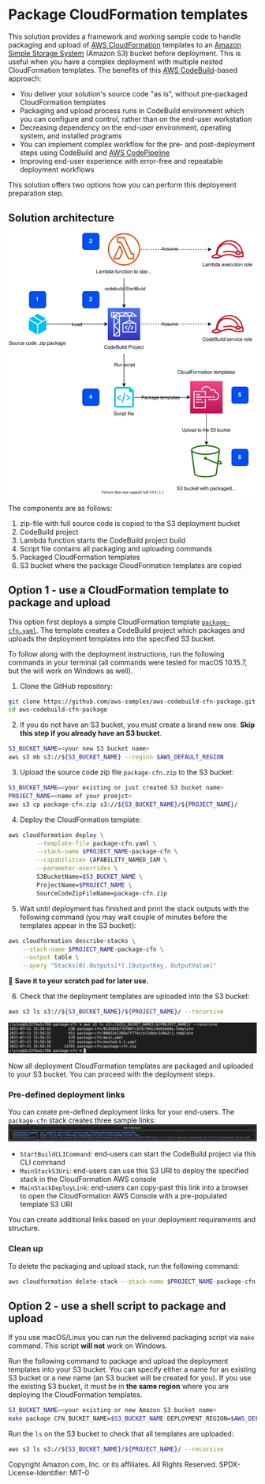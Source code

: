 # Package CloudFormation templates
This solution provides a framework and working sample code to handle packaging and upload of [AWS CloudFormation](https://aws.amazon.com/cloudformation) templates to an [Amazon Simple Storage System](https://aws.amazon.com/s3) (Amazon S3) bucket before deployment. This is useful when you have a complex deployment with multiple nested CloudFormation templates. The benefits of this [AWS CodeBuild](https://aws.amazon.com/codebuild/)-based approach:

- You deliver your solution's source code "as is", without pre-packaged CloudFormation templates
- Packaging and upload process runs in CodeBuild environment which you can configure and control, rather than on the end-user workstation
- Decreasing dependency on the end-user environment, operating system, and installed programs
- You can implement complex workflow for the pre- and post-deployment steps using CodeBuild and [AWS CodePipeline](https://aws.amazon.com/codepipeline)
- Improving end-user experience with error-free and repeatable deployment workflows

This solution offers two options how you can perform this deployment preparation step.

## Solution architecture

![package-cfn-architecture](design/package-cfn-architecture.drawio.svg)

The components are as follows:

1. zip-file with full source code is copied to the S3 deployment bucket 
2. CodeBuild project
3. Lambda function starts the CodeBuild project build
4. Script file contains all packaging and uploading commands
5. Packaged CloudFormation templates
6. S3 bucket where the package CloudFormation templates are copied


## Option 1 - use a CloudFormation template to package and upload
This option first deploys a simple CloudFormation template [`package-cfn.yaml`](package-cfn.yaml). The template creates a CodeBuild project which packages and uploads the deployment templates into the specified S3 bucket.

To follow along with the deployment instructions, run the following commands in your terminal (all commands were tested for macOS 10.15.7, but the will work on Windows as well).

1. Clone the GitHub repository:
```sh
git clone https://github.com/aws-samples/aws-codebuild-cfn-package.git
cd aws-codebuild-cfn-package
```

2. If you do not have an S3 bucket, you must create a brand new one. **Skip this step if you already have an S3 bucket**.
```sh
S3_BUCKET_NAME=<your new S3 bucket name>
aws s3 mb s3://${S3_BUCKET_NAME} --region $AWS_DEFAULT_REGION
```

3. Upload the source code zip file `package-cfn.zip` to the S3 bucket:
```sh
S3_BUCKET_NAME=<your existing or just created S3 bucket name>
PROJECT_NAME=<name of your proejct>
aws s3 cp package-cfn.zip s3://${S3_BUCKET_NAME}/${PROJECT_NAME}/
```

4. Deploy the CloudFormation template:
```sh
aws cloudformation deploy \
        --template-file package-cfn.yaml \
        --stack-name $PROJECT_NAME-package-cfn \
        --capabilities CAPABILITY_NAMED_IAM \
        --parameter-overrides \
        S3BucketName=$S3_BUCKET_NAME \
        ProjectName=$PROJECT_NAME \
        SourceCodeZipFileName=package-cfn.zip
```

5. Wait until deployment has finished and print the stack outputs with the following command (you may wait couple of minutes before the templates appear in the S3 bucket):
```sh
aws cloudformation describe-stacks \
    --stack-name $PROJECT_NAME-package-cfn \
    --output table \
    --query "Stacks[0].Outputs[*].[OutputKey, OutputValue]"
```

📜 **Save it to your scratch pad for later use.**

6. Check that the deployment templates are uploaded into the S3 bucket:
```sh
aws s3 ls s3://${S3_BUCKET_NAME}/${PROJECT_NAME}/ --recursive
```

![upoaded-cfn-templates-ls](img/upoaded-cfn-templates-ls.png)

Now all deployment CloudFormation templates are packaged and uploaded to your S3 bucket. You can proceed with the deployment steps. 

### Pre-defined deployment links
You can create pre-defined deployment links for your end-users. The `package-cfn` stack creates three sample links:
![package-cfn-output](img/package-cfn-output.png)

- `StartBuildCLICommand`: end-users can start the CodeBuild project via this CLI command
- `MainStackS3Uri`: end-users can use this S3 URI to deploy the specified stack in the CloudFormation AWS console
- `MainStackDeployLink`: end-users can copy-past this link into a browser to open the CloudFormation AWS Console with a pre-populated template S3 URI

You can create additional links based on your deployment requirements and structure.

### Clean up
To delete the packaging and upload stack, run the following command:
```sh
aws cloudformation delete-stack --stack-name $PROJECT_NAME-package-cfn
```

## Option 2 - use a shell script to package and upload
If you use macOS/Linux you can run the delivered packaging script via `make` command. This script **will not** work on Windows.

Run the following command to package and upload the deployment templates into your S3 bucket. You can specify either a name for an existing S3 bucket or a new name (an S3 bucket will be created for you). If you use the existing S3 bucket, it must be in **the same region** where you are deploying the CloudFormation templates.

```sh
S3_BUCKET_NAME=<your existing or new Amazon S3 bucket name>
make package CFN_BUCKET_NAME=$S3_BUCKET_NAME DEPLOYMENT_REGION=$AWS_DEFAULT_REGION
```

Run the `ls` on the S3 bucket to check that all templates are uploaded:
```sh
aws s3 ls s3://${S3_BUCKET_NAME}/${PROJECT_NAME}/ --recursive
```

Copyright Amazon.com, Inc. or its affiliates. All Rights Reserved.
SPDX-License-Identifier: MIT-0